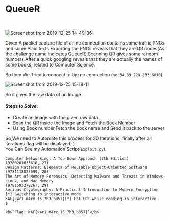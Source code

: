 <h1>QueueR</h1><br/>

![Screenshot from 2019-12-25 14-49-36](https://user-images.githubusercontent.com/46676598/71441094-0b4c1f00-2726-11ea-9a46-431bd8ccb00a.png)

Given A packet capture file of an nc connection contains some traffic,PNGs and some Plain texts.Exporting the PNGs reveals that they are QR codes(As the challenge name indicates QueueR).Scanning QR gives some random numbers.After a quick googling reveals that they are actually the names of some books, related to Computer Science.

So then We Tried to connect to the nc connection (`nc 34.89.220.233 6010`).

![Screenshot from 2019-12-25 15-18-11](https://user-images.githubusercontent.com/46676598/71441997-f5d8f400-2729-11ea-99d3-31ac67659ab5.png)

So it gives the raw data of an Image.

<h4>Steps to Solve:</h4>
<ul>
  <li>Create an Image with the given raw data.</li>
  <li>Scan the QR inside the Image and Fetch the Book Number</li>
  <li>Using Book number,Fetch the book name and Send it back to the server</li>
</ul>

So,We need to Automate this process for  30 Iterations, finally after all iterations flag will be displayed.:)
<br/>You Can See my Automation Script(`Exploit.py`).
  
```(9780133594140, 26)
Computer Networking: A Top-Down Approach (7th Edition)
(9780201633610, 27)
Design Patterns: Elements of Reusable Object-Oriented Software
(9781118825099, 28)
The Art of Memory Forensics: Detecting Malware and Threats in Windows, Linux, and Mac Memory
(9781593278267, 29)
Serious Cryptography: A Practical Introduction to Modern Encryption
[*] Switching to interactive mode
KAF{k4r1_m4rx_15_7h3_b357}[*] Got EOF while reading in interactive
$  ```

<b>`Flag: KAF{k4r1_m4rx_15_7h3_b357}`</b>
